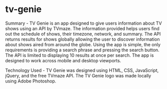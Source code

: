# tv-genie
Summary -
TV Genie is an app designed to give users information about TV shows using an API by TVmaze.  The information provided helps users find out the schedule of shows, their timezone, network, and summary.  The API returns results for shows globally allowing the user to discover information about shows aired from around the globe.  Using the app is simple, the only requirements is providing a search phrase and pressing the search button.  The API is limited to displaying 10 results at once per search.  The app is designed to work across mobile and desktop viewports.

Technology Used -
TV Genie was designed using HTML, CSS, JavaScript, jQuery, and the free TVmaze API.  The TV Genie logo was made locally using Adobe Photoshop.
